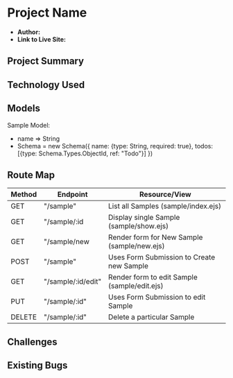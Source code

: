 # Project Name

- **Author:**
- **Link to Live Site:**

## Project Summary

## Technology Used

## Models

Sample Model:

- name => String
- Schema = new Schema({
  name: {type: String, required: true},
  todos:[{type: Schema.Types.ObjectId, ref: "Todo"}]
  })

## Route Map

| Method | Endpoint           | Resource/View                                |
| ------ | ------------------ | -------------------------------------------- |
| GET    | "/sample"          | List all Samples (sample/index.ejs)          |
| GET    | "/sample/:id       | Display single Sample (sample/show.ejs)      |
| GET    | "/sample/new       | Render form for New Sample (sample/new.ejs)  |
| POST   | "/sample"          | Uses Form Submission to Create new Sample    |
| GET    | "/sample/:id/edit" | Render form to edit Sample (sample/edit.ejs) |
| PUT    | "/sample/:id"      | Uses Form Submission to edit Sample          |
| DELETE | "/sample/:id"      | Delete a particular Sample                   |

## Challenges

## Existing Bugs
